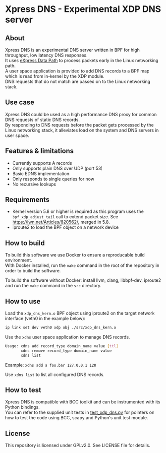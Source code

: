 # Xpress DNS - Experimental XDP DNS server

## About
Xpress DNS is an experimental DNS server written in BPF for high throughput, low latency DNS responses.  
It uses [eXpress Data Path](https://en.wikipedia.org/wiki/Express_Data_Path) to process packets early in the Linux networking path.  
A user space application is provided to add DNS records to a BPF map which is read from in-kernel by the XDP module.  
DNS requests that do not match are passed on to the Linux networking stack. 

## Use case
Xpress DNS could be used as a high performance DNS proxy for common DNS requests of static DNS records.  
By responding to DNS requests before the packet gets processed by the Linux networking stack, it alleviates load on the system and DNS servers in user space.

## Features & limitations
* Currently supports A records
* Only supports plain DNS over UDP (port 53)
* Basic EDNS implementation
* Only responds to single queries for now
* No recursive lookups

## Requirements
* Kernel version 5.8 or higher is required as this program uses the `bpf_xdp_adjust_tail` call to extend packet size. See https://lwn.net/Articles/820562/, merged in 5.8.
* iproute2 to load the BPF object on a network device

## How to build
To build this software we use Docker to ensure a reproducable build environment.  
With Docker installed, run the `make` command in the root of the repository in order to build the software.

To build the software without Docker: install llvm, clang, libbpf-dev, iproute2 and run the `make` command in the `src` directory.

## How to use
Load the `xdp_dns_kern.o` BPF object using iproute2 on the target network interface (veth0 in the example below):
```bash
ip link set dev veth0 xdp obj ./src/xdp_dns_kern.o
```

Use the `xdns` user space application to manage DNS records.
```bash
Usage: xdns add record_type domain_name value [ttl]
       xdns remove record_type domain_name value
       xdns list
```
Example: ```xdns add a foo.bar 127.0.0.1 120```

Use `xdns list` to list all configured DNS records.

## How to test
Xpress DNS is compatible with BCC toolkit and can be instrumented with its Python bindings.  
You can refer to the supplied unit tests in [test_xdp_dns.py](src/test/test_xdp_dns.py) for pointers on how to test the code using BCC, scapy and Python's unit test module.

## License
This repository is licensed under GPLv2.0. 
See LICENSE file for details.
